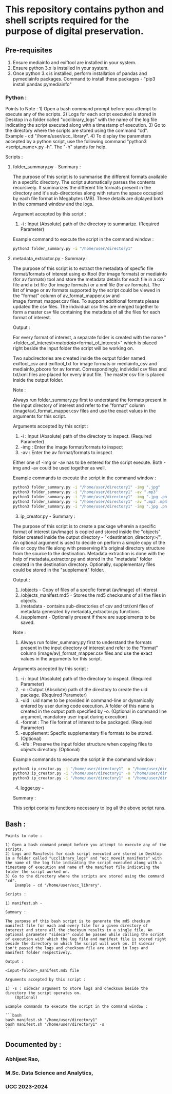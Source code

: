 # This repository contains python and shell scripts required for the purpose of digital preservation.

## Pre-requisites

1) Ensure mediainfo and exiftool are installed in your system.
2) Ensure python 3.x is installed in your system.
3) Once python 3.x is installed, perform installation of pandas and pymediainfo packages.
   Command to install these packages - "pip3 install pandas pymediainfo"

### Python :

Points to Note : 
    1) Open a bash command prompt before you attempt to execute any of the scripts. 
    2) Logs for each script executed is stored in Desktop in a folder called "ucclibrary_logs" with the name of the log file indicating the script executed along with a timestamp of execution.
    3) Go to the directory where the scripts are stored using the command "cd". Example - cd "/home/user/ucc_library".
    4) To display the parameters accepted by a python script, use the following command "python3 <script_name>.py -h". The "-h" stands for help.
    
Scripts :
1) folder_summary.py - 
    Summary : 
    
    The purpose of this script is to summarise the different formats available in a specific directory. The script automatically parses the contents recursively. It summarizes the different file formats present in the directory and it's sub-directories along with return the space occupied by each file format in Megabytes (MB). These details are diplayed both in the command window and the logs.

    Argument accepted by this script :
    
    1) -i : Input (Absolute) path of the directory to summarize. 
        (Required Parameter)
        
    Example command to execute the script in the command window :

    ```bash
    python3 folder_summary.py -i "/home/user/directory1"
    ```
2) metadata_extractor.py - 
    Summary :
    
    The purpose of this script is to extract the metadata of specfic file format/formats of interest using exiftool (for image formats) or mediainfo (for av formats) tool and store the metadata details for each file in a csv file and a txt file (for image formats) or a xml file (for av formats). The list of image or av formats supported by the script could be viewed in the "format" column of av_format_mapper.csv and image_format_mapper.csv files. To support additional formats please updated the csv files. The individual csv files are merged together to form a master csv file containing the metadata of all the files for each format of interest.

    Output :
    
    For every format of interest, a separate folder is created with the name "<folder_of_interest>_metadata_<format_of_interest>" which is placed right beside the input folder the script will be working on.

    Two subdirectories are created inside the output folder named exiftool_csv and exiftool_txt for image formats or mediainfo_csv and mediainfo_pbcore for av format. Correspondingly, individial csv files and txt/xml files are placed for every input file. The master csv file is placed inside the output folder.

    Note : 
    
    Always run folder_summary.py first to understand the formats present in the input directory of interest and refer to the "format" column (image/av)_format_mapper.csv files and use the exact values in the arguments for this script.

    Arguments accepted by this script :
    
    1) -i : Input (Absolute) path of the directory to inspect. 
                    (Required Parameter)
    2) -img :  Enter the image format/formats to inspect
    3) -av : Enter the av format/formats to inspect
    
    Either one of -img or -av has to be entered for the script execute. Both -img and -av could be used together as well. 

    Example commands to execute the script in the command window :

    ```bash
    python3 folder_summary.py -i "/home/user/directory1" -img ".jpg"
    python3 folder_summary.py -i "/home/user/directory1" -av ".mp3"
    python3 folder_summary.py -i "/home/user/directory1" -img ".jpg .png"
    python3 folder_summary.py -i "/home/user/directory1" -av ".mp3 .mp4"
    python3 folder_summary.py -i "/home/user/directory1" -img ".jpg .png" -av ".mp3 .mp4"
    ```

    3) ip_creator.py -
    Summary : 
    
    The purpose of this script is to create a package wherein a specific format of interest (av/image) is copied and stored inside the "objects" folder created inside the output directory - "<destination_directory>/<uid>". An optional argument is used to decide on perform a simple copy of the file or copy the file along with preserving it's original directory structure from the source to the destination. Metadata extraction is done with the help of metadata_extractor.py and stored in the "metadata" folder created in the destination directory. Optionally, supplementary files could be stored in the "supplement" folder.
        
    Output : 
    1) <output-directory>/objects - Copy of files of a specfic format (av/image) of interest 
    2) <output-directory>/objects_manifest.md5 - Stores the md5 checksums of all the files in objects.
    3) <output-directory>/metadata - contains sub-directories of csv and txt/xml files of metadata generated by metadata_extractor.py functions.
    4) <output-directory>/supplement - Optionally present if there are supplements to be saved.
        
    Note : 
    
    1) Always run folder_summary.py first to understand the formats present in the input directory of interest and refer to the "format" column (image/av)_format_mapper.csv files and use the exact values in the arguments for this script.
        
    Arguments accepted by this script :

    1) -i : Input (Absolute) path of the directory to inspect. 
        (Required Parameter)
    2) -o : Output (Absolute) path of the directory to create the uid package. 
        (Required Parameter)
    3) -uid : uid name to be provided in command-line or dynamically entered by user during code execution. A folder of this name is created in the output path specified by -o.
        (Optional in command line argument, mandatory user input during execution)
    4) -format : The file format of interest to be packaged.
        (Required Parameter) 
    5) -supplement: Specfic supplementary file formats to be stored.
        (Optional)
    6) -kfs : Preserve the input folder structure when copying files to objects directory.
        (Optional)

    Example commands to execute the script in the command window :

    ```bash
    python3 ip_creator.py -i "/home/user/directory1" -o "/home/user/directory4" -uid "dooa1212" -format ".jpg" -supplement ".pdf" -p
    python3 ip_creator.py -i "/home/user/directory1" -o "/home/user/directory4" -uid "dooa1212" -format ".tif"
    python3 ip_creator.py -i "/home/user/directory1" -o "/home/user/directory4" -uid "dooa1212" -format ".jpg" -supplement ".xlsx .pdf"
    ```
    
    4) logger.py -
    
    Summary :
    
    This script contains functions necessary to log all the above script runs.


## Bash : 
    
    Points to note :
    
    1) Open a bash command prompt before you attempt to execute any of the scripts.
    2) Logs and Manifests for each script executed are stored in Desktop in a folder called "ucclibrary_logs" and "ucc_moveit_manifests" with the name of the log file indicating the script executed along with a timestamp of execution and name of the manifest file indicating the folder the script worked on.
    3) Go to the directory where the scripts are stored using the command "cd". 
        Example - cd "/home/user/ucc_library".

    Scripts : 

    1) manifest.sh -
    
    Summary :
    
    The purpose of this bash script is to generate the md5 checksum manifest file for each and every file for a given directory of interest and store all the checksum results in a single file. An optional parameter "sidecar" could be passed while calling the script of execution with which the log file and manifest file is stored right beside the directory on which the script will work on. If sidecar isn't passed the logs and checksum file are stored in logs and manifest folder respectively.
        
    Output :
    
    <input-folder>_manifest.md5 file
        
    Arguments accepted by this script : 
    
    1) -s : sidecar argument to store logs and checksum beside the directory the script operates on.
        (Optional)
        
    Example commands to execute the script in the command window :
    
    ```bash    
    bash manifest.sh "/home/user/directory1"
    bash manifest.sh "/home/user/directory1" -s
    ```

## Documented by :
###    Abhijeet Rao,
###    M.Sc. Data Science and Analytics,
###    UCC 2023-2024